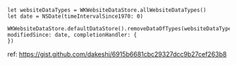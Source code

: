 ```
let websiteDataTypes = WKWebsiteDataStore.allWebsiteDataTypes()
let date = NSDate(timeIntervalSince1970: 0)

WKWebsiteDataStore.defaultDataStore().removeDataOfTypes(websiteDataTypes, modifiedSince: date, completionHandler: {
})
```
ref: https://gist.github.com/dakeshi/6915b6681cbc29327dcc9b27cef263b8
